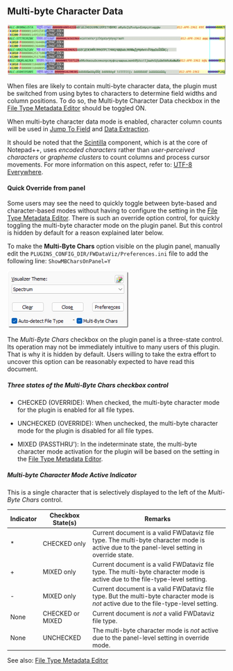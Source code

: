 ## Multi-byte Character Data

![Multi-byte_Character_Data](https://raw.githubusercontent.com/shriprem/FWDataViz/master/images/multibyte_character_data.png)

When files are likely to contain multi-byte character data, the plugin must be switched from using bytes to characters to determine field widths and column positions. To do so, the Multi-byte Character Data checkbox in the [File Type Metadata Editor](https://github.com/shriprem/FWDataViz/blob/master/docs/file_type_config_dialog.md) should be toggled ON.

When multi-byte character data mode is enabled, character column counts will be used in [Jump To Field](https://github.com/shriprem/FWDataViz/blob/master/README.md#jump-to-field-popup) and [Data Extraction](https://github.com/shriprem/FWDataViz/blob/master/docs/data_extract_dialog.md).

It should be noted that the [Scintilla](https://www.scintilla.org/index.html) component, which is at the core of Notepad++, uses *encoded characters* rather than *user-perceived characters* or *grapheme clusters* to count columns and process cursor movements. For more information on this aspect, refer to: [UTF-8 Everywhere](http://utf8everywhere.org).

#### Quick Override from panel

Some users may see the need to quickly toggle between byte-based and character-based modes without having to configure the setting in the [File Type Metadata Editor](https://github.com/shriprem/FWDataViz/blob/master/docs/file_type_config_dialog.md). There is such an override option control, for quickly toggling the multi-byte character mode on the plugin panel. But this control is hidden by default for a reason explained later below.

To make the **Multi-Byte Chars** option visible on the plugin panel, manually edit the `PLUGINS_CONFIG_DIR/FWDataViz/Preferences.ini` file to add the following line:
``
ShowMBCharsOnPanel=Y
``

![Multi-byte_Chars_Panel_Override](https://raw.githubusercontent.com/shriprem/FWDataViz/master/images/multibyte_chars_panel_override.png)

The *Multi-Byte Chars* checkbox on the plugin panel is a three-state control. Its operation may not be immediately intuitive to many users of this plugin. That is why it is hidden by default. Users willing to take the extra effort to uncover this option can be reasonably expected to have read this document.

##### Three states of the *Multi-Byte Chars* checkbox control
* CHECKED (OVERRIDE): When checked, the multi-byte character mode for the plugin is enabled for all file types.

* UNCHECKED (OVERRIDE): When unchecked, the multi-byte character mode for the plugin is disabled for all file types.

* MIXED (PASSTHRU'): In the indeterminate state, the multi-byte character mode activation for the plugin will be based on the setting in the [File Type Metadata Editor](https://github.com/shriprem/FWDataViz/blob/master/docs/file_type_config_dialog.md).

##### Multi-byte Character Mode Active Indicator
This is a single character that is selectively displayed to the left of the *Multi-Byte Chars* control.

| Indicator | Checkbox State(s) | Remarks |
|---|---|---|
| *  | CHECKED only | Current document is a valid FWDataviz file type. The multi-byte character mode is active due to the panel-level setting in override state. |
| + | MIXED only | Current document is a valid FWDataviz file type. The multi-byte character mode is active due to the file-type-level setting. |
| - | MIXED only | Current document is a valid FWDataviz file type. But the multi-byte character mode is *not* active due to the file-type-level setting. |
| None | CHECKED or MIXED | Current document is *not* a valid FWDataviz file type. |
| None | UNCHECKED | The multi-byte character mode is *not* active due to the panel-level setting in override mode. |

See also: [File Type Metadata Editor](https://github.com/shriprem/FWDataViz/blob/master/docs/file_type_config_dialog.md)